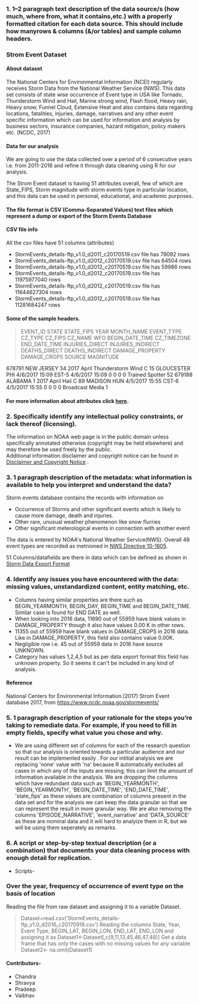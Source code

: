 ### 1.  1–2 paragraph text description of the data source/s (how much, where from, what it contains,etc.)  with a properly formatted citation for each data source.  This should include how manyrows & columns (&/or tables) and sample column headers.

### **Strom Event Dataset**
#### About dataset

The National Centers for Environmental Information (NCEI) regularly receives Storm Data from the National Weather Service (NWS). This data set consists of state wise occurrence of Event type in USA like Tornado, Thunderstorm Wind and Hail, Marine strong wind, Flash flood, Heavy rain, Heavy snow, Funnel Cloud, Extensive Heat and also contains data regarding locations, fatalities, injuries, damage, narratives and any other event specific information which can be used for information and analysis by business sectors, insurance companies, hazard mitigation, policy makers etc. (NCDC, 2017)

#### Data for our analysis

We are going to use the data collected over a period of 6 consecutive years i.e. from 2011-2016 and refine it through data cleaning using R for our analysis.

The Strom Event dataset is having 51 attributes overall, few of which are State_FIPS, Storm magnitude with storm events type in particular location, and this data can be used in personal, educational, and academic purposes.

#### The file format is CSV (Comma-Separated Values) text files which represent a dump or export of the Storm Events Database

#### CSV file info
All the csv files have 51 columns (attributes)
* StormEvents_details-ftp_v1.0_d2011_c20170519.csv file has 79092 rows
* StormEvents_details-ftp_v1.0_d2012_c20170519.csv file has 64504 rows
* StormEvents_details-ftp_v1.0_d2012_c20170519.csv file has 59986 rows
* StormEvents_details-ftp_v1.0_d2012_c20170519.csv file has 11975977040 rows
* StormEvents_details-ftp_v1.0_d2012_c20170519.csv file has 11644627304 rows
* StormEvents_details-ftp_v1.0_d2012_c20170519.csv file has 11281684247 rows

#### Some of the sample headers.

   > EVENT_ID	STATE	STATE_FIPS	YEAR	MONTH_NAME	EVENT_TYPE	CZ_TYPE	CZ_FIPS	CZ_NAME	WFO	BEGIN_DATE_TIME	CZ_TIMEZONE	END_DATE_TIME	INJURIES_DIRECT  	INJURIES_INDIRECT	DEATHS_DIRECT	DEATHS_INDIRECT	DAMAGE_PROPERTY	DAMAGE_CROPS	SOURCE	          MAGNITUDE

   678791 NEW JERSEY	34	2017	April	Thunderstorm Wind	C	15	GLOUCESTER	PHI	4/6/2017      15:09	EST-5	4/6/2017      15:09	           0	              0	                       0	  0			                              Trained Spotter	          52
   679188	ALABAMA	    1	2017	April	 Hail	            C	89	MADISON	HUN	    4/5/2017     15:55	CST-6	4/5/2017      15:55	           0	              0	                       0	  0			                              Broadcast Media	           1    
####  For more information about attributes click [here](https://www.ncdc.noaa.gov/stormevents/ftp.jsp).

 ### 2. Specifically identify any intellectual policy constraints, or lack thereof (licensing).
The information on NOAA web page is in the public domain unless specifically annotated otherwise (copyright may be held elsewhere) and may therefore be used freely by the public.  
Additional information disclaimer and copyright notice can be found in [Disclaimer and Copyright Notice](https://www.nodc.noaa.gov/about/disclaimer.html) .  

 ### 3. 1 paragraph description of the metadata: what information is available to help you interpret and understand the data?
Storm events database contains the records with information on

* Occurrence of Storms and other significant events which is likely to cause more damage, death and injuries.
* Other rare, unusual weather phenomenon like snow flurries
* Other significant meterological events in connection with another event

The data is entered by NOAA's National Weather Service(NWS). Overall 48 event types are recorded as metnioned in [NWS Directive 10-1605](https://www.ncdc.noaa.gov/stormevents/pd01016005curr.pdf).

51 Columns/datafields are there in data which can be defined as shown in [Storm Data Export Format](http://www1.ncdc.noaa.gov/pub/data/swdi/stormevents/csvfiles/Storm-Data-Export-Format.docx)

 ### 4. Identify any issues you have encountered with the data: missing values, unstandardized content, entity matching, etc.

* Columns having similar properties are there such as BEGIN_YEARMONTH, BEGIN_DAY, BEGIN_TIME and BEGIN_DATE_TIME. Similar case is found for END DATE as well.
* When looking into 2016 data, 11690 out of 55959  have blank values in DAMAGE_PROPERTY though it also have values 0.00 K in other rows. 
* 11355 out of 55959 have blank values in DAMAGE_CROPS in 2016 data. Like in DAMAGE_PROPERTY, this field also contains value 0.00K.
* Negligible row i.e. 45 out of 55959 data in 2016 have source UNKNOWN.
* Category has values 1,2,4,5 but as per data export format this field has unknown property. So it seems it can't be included in any kind of analysis.


#### Reference
National Centers for Environmental Information.(2017) Strom Event database 2017, from https://www.ncdc.noaa.gov/stormevents/


 ### 5. 1 paragraph description of your rationale for the steps you’re taking to remediate data. For example, if you need to fill in empty fields, specify what value you chose and why.
* We are using different set of columns for each of the research question so that our analysis is oriented towards a particular audience and our result can be implemented easily . For our intitial analysis we are replacing 'none' value with 'na' because R automatically excludes all cases in which any of the inputs are missing; this can limit the amount of information available in the analysis. We are dropping the columns which have redundant data such as 'BEGIN_YEARMONTH', 'BEGIN_YEARMONTH', 'BEGIN_DATE_TIME', 'END_DATE_TIME', 'state_fips' as these values are combination of columns present in the data set and for the analysis we can keep the data granular so that we can represent the result in more granular way. We are also removing the columns 'EPISODE_NARRATIVE', 'event_narrative' and 'DATA_SOURCE' as these are nominal data and it will hard to analyize them in R, but we will be using them seperately as remarks. 
 ### 6. A script or step-by-step textual description (or a combination) that documents your data cleaning process with enough detail for replication.
 * Scripts-
 ### Over the year, frequency of occurrence of event type on the basis of location
Reading the file from raw dataset and assigning it to a variable Dataset.  
> Dataset=read.csv('StormEvents_details-ftp_v1.0_d2016_c20170918.csv')
Reading the columns State, Year, Event Type, BEGIN_LAT, BEGIN_LON, END_LAT, END_LON and assigning it as 
Dataset1<-Dataset[,c(9,11,13,45,46,47,48)]
Get a data frame that has only the cases with no missing values for any variable
Dataset2<- na.omit(Dataset1)

#### Contributors-
* Chandra
* Shravya
* Pradeep
* Vaibhav

